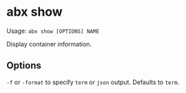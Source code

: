 # abx show

Usage: `abx show [OPTIONS] NAME`

Display container information.

## Options

`-f` or `-format` to specify `term` or `json` output. Defaults to `term`.
